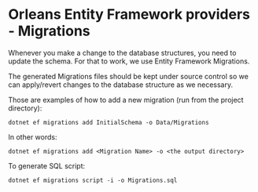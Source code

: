 # Orleans Entity Framework providers - Migrations

Whenever you make a change to the database structures, you need to update the schema. For that to work, we use Entity Framework Migrations.

The generated Migrations files should be kept under source control so we can apply/revert changes to the database structure as we necessary.

Those are examples of how to add a new migration (run from the project directory):

```shell
dotnet ef migrations add InitialSchema -o Data/Migrations
```

In other words:

```shell
dotnet ef migrations add <Migration Name> -o <the output directory>
```

To generate SQL script:

```shell
dotnet ef migrations script -i -o Migrations.sql
```
